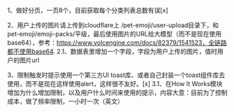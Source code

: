 1、做好分页，一页8个，目前获取每个分类列表总数有误[x]

2、用户上传的图片请上传到cloudflare上 /pet-emoji/user-upload目录下，和pet-emoji/emoji-packs/平级，最后使用图片的URL给大模型（而不是现在使用base64），参考：https://www.volcengine.com/docs/82379/1541523，全链路都不使用base64.
2.1、数据表里增加一个字段，字段为用户上传的图片，值时用户的图片url

3、限制触发时提示使用一个第三方UI toast库、或者自己封装一个toast组件库去使用，而不是现在这样使用alert，这样很不友好。[x]
3.1、在How It Works模块增加为什么增加限制，以及用户什么时间来使用的提示，内容大意：目前为了控制成本，做了频率限制，一小时一次（英文）
